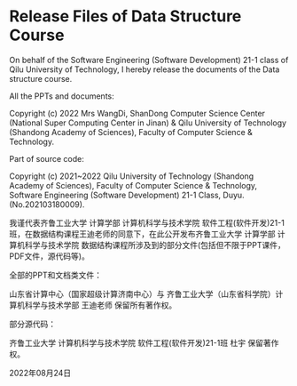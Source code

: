 # Release Files of Data Structure Course
On behalf of the Software Engineering (Software Development) 21-1 class of Qilu University of Technology, I hereby release the documents of the Data structure course.

All the PPTs and documents:

Copyright (c) 2022 Mrs WangDi, ShanDong Computer Science Center (National Super Computing Center in Jinan) & Qilu University of Technology (Shandong Academy of Sciences), Faculty of Computer Science & Technology.

Part of source code:

Copyright (c) 2021~2022 Qilu University of Technology (Shandong Academy of Sciences), Faculty of Computer Science & Technology, Software Engineering (Software Development) 21-1 Class, Duyu. (No.202103180009).


我谨代表齐鲁工业大学 计算学部 计算机科学与技术学院 软件工程(软件开发)21-1班，在数据结构课程王迪老师的同意下，在此公开发布齐鲁工业大学 计算学部 计算机科学与技术学院 数据结构课程所涉及到的部分文件(包括但不限于PPT课件，PDF文件，源代码等)。

全部的PPT和文档类文件：

山东省计算中心（国家超级计算济南中心）与 齐鲁工业大学（山东省科学院）计算机科学与技术学部 王迪老师  保留所有著作权。

部分源代码：

齐鲁工业大学 计算机科学与技术学院 软件工程(软件开发)21-1班 杜宇 保留著作权。

2022年08月24日
